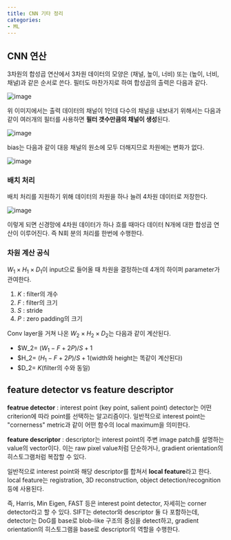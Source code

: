 ```yaml
---
title: CNN 기타 정리
categories:
- ML
---
```


## CNN 연산
3차원의 합성곱 연산에서 3차원 데이터의 모양은 (채널, 높이, 너비) 또는 (높이, 너비, 채널)과 같은 순서로 쓴다.  필터도 마찬가지로 하여 합성곱의 출력은 다음과 같다.

![image](https://user-images.githubusercontent.com/79836443/133269875-502f2f87-f493-4330-8d20-6b21beb26478.png)

위 이미지에서는 출력 데이터의 채널이 1인데 다수의 채널을 내보내기 위해서는 다음과 같이 여러개의 필터를 사용하면 **필터 갯수만큼의 채널이 생성**된다.

![image](https://user-images.githubusercontent.com/79836443/133270157-b3de61c8-f1fb-4b53-b282-0300cbaaaa14.png)

bias는 다음과 같이 대응 채널의 원소에 모두 더해지므로 차원에는 변화가 없다.

![image](https://user-images.githubusercontent.com/79836443/133270362-c61205c2-c459-44fe-927d-8147ed63041c.png)

### 배치 처리
배치 처리를 지원하기 위해 데이터의 차원을 하나 늘려 4차원 데이터로 저장한다. 

![image](https://user-images.githubusercontent.com/79836443/133270577-6679a8ce-ffe9-4819-832d-76f87c564e01.png)

이렇게 되면 신경망에 4차원 데이터가 하나 흐를 때마다 데이터 N개에 대한 합성곱 연산이 이루어진다. 즉 N회 분의 처리를 한번에 수행한다.

### 차원 계산 공식
$W_1\times H_1\times D_1$이 input으로 들어올 때 차원을 결정하는데 4개의 하이퍼 parameter가 관여한다.
1. $K$ : filter의 개수
2. $F$ : filter의 크기
3. $S$ : stride
4. $P$ : zero padding의 크기

Conv layer을 거쳐 나온 $W_2\times H_2\times D_2$는 다음과 같이 계산된다.
- $W_2= $(W_1-F+2P)/S+1$ 
- $H_2= $(H_1-F+2P)/S+1$(width와 height는 똑같이 계산된다)
- $D_2= $K$(filter의 수와 동일)
## feature detector vs feature descriptor
**featrue detector** : interest point (key point, salient point) detector는 어떤 criterion에 따라 point를 선택하는 알고리즘이다. 일반적으로 interest point는 "cornerness" metric과 같이 어떤 함수의 local maximum을 의미한다.

**feature descriptor** : descriptor는 interest point의 주변 image patch를 설명하는 value의 vector이다. 이는 raw pixel value처럼 단순하거나, gradient orientation의 히스토그램처럼 복잡할 수 있다.

일반적으로 interest point와 해당 descriptor를 합쳐서 **local feature**라고 한다. local feature는 registration, 3D reconstruction, object detection/recognition 등에 사용된다.

즉, Harris, Min Eigen, FAST 등은 interest point detector, 자세히는 corner detector라고 할 수 있다. SIFT는 detector와 descriptor 둘 다 포함하는데, detector는 DoG를 base로 blob-like 구조의 중심을 detect하고,  gradient orientation의 히스토그램을 base로 descriptor의 역할을 수행한다.
